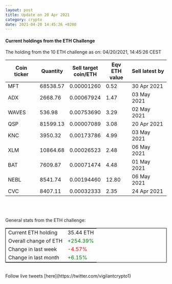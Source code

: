 ```yaml
---
layout: post
title: Update on 20 Apr 2021
category: crypto
date: 2021-04-20 14:45:26 +0200
---
```

<!-- Global site tag (gtag.js) - Google Analytics -->
<script async src="https://www.googletagmanager.com/gtag/js?id=UA-103831149-5"></script>
<script>
  window.dataLayer = window.dataLayer || [];
  function gtag(){dataLayer.push(arguments);}
  gtag('js', new Date());

  gtag('config', 'UA-103831149-5');
</script>


#### Current holdings from the ETH Challenge

The holding from the 10 ETH challenge as on: 04/20/2021, 14:45:26 CEST

|Coin ticker|Quantity|Sell target<br>coin/ETH|Eqv ETH<br>value|Sell latest by|
|-----------|--------|-----------|-----------|--------------|
MFT|68538.57|  0.00001260|0.52|30 Apr 2021|
ADX|2668.76|  0.00067924|1.47|03 May 2021|
WAVES|536.98|  0.00753690|3.29|02 May 2021|
QSP|81599.13|  0.00007089|3.08|20 Apr 2021|
KNC|3950.32|  0.00173786|4.99|03 May 2021|
XLM|10864.68|  0.00026523|2.48|06 May 2021|
BAT|7609.87|  0.00071474|4.48|01 May 2021|
NEBL|8541.74|  0.00194460|12.80|06 May 2021|
CVC|8407.11|  0.00032333|2.35|24 Apr 2021|

<br>
<br>
<br>
General stats from the ETH challenge:

<table style="border:1px solid black;margin-left:auto;margin-right:auto;">
	<tbody>
	<tr>
		<td>Current ETH holding</td>
		<td>     35.44 ETH</td>
	</tr>
	<tr>
		<td>Overall change of ETH</td>
		<td><font color="green">+254.39%</font></td>
	</tr>
	<tr>
		<td>Change in last week</td>
		<td><font color="red">-4.57%</font></td>
	</tr>
	<tr>
		<td>Change in last month</td>
		<td><font color="green">+6.15%</font></td>
	</tr>
	</tbody>
</table>

<br>
Follow live tweets [here](https://twitter.com/vigilantcrypto1)
<br>
<br>